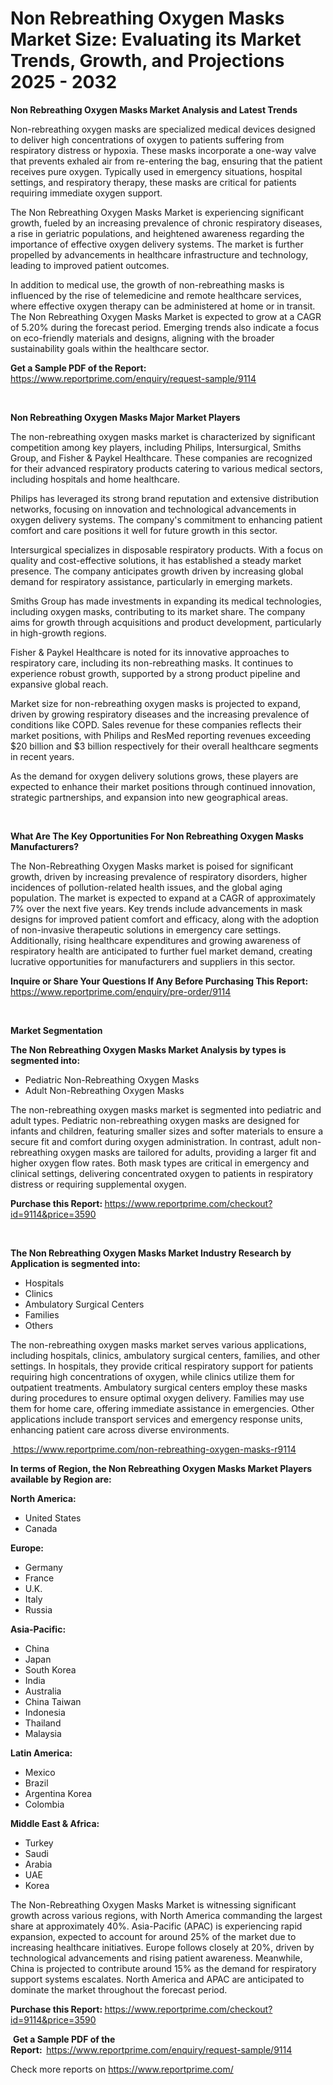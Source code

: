 <p><h1>Non Rebreathing Oxygen Masks Market Size: Evaluating its Market Trends, Growth, and Projections 2025 - 2032</h1></p><p><strong>Non Rebreathing Oxygen Masks Market Analysis and Latest Trends</strong></p>
<p><p>Non-rebreathing oxygen masks are specialized medical devices designed to deliver high concentrations of oxygen to patients suffering from respiratory distress or hypoxia. These masks incorporate a one-way valve that prevents exhaled air from re-entering the bag, ensuring that the patient receives pure oxygen. Typically used in emergency situations, hospital settings, and respiratory therapy, these masks are critical for patients requiring immediate oxygen support.</p><p>The Non Rebreathing Oxygen Masks Market is experiencing significant growth, fueled by an increasing prevalence of chronic respiratory diseases, a rise in geriatric populations, and heightened awareness regarding the importance of effective oxygen delivery systems. The market is further propelled by advancements in healthcare infrastructure and technology, leading to improved patient outcomes.</p><p>In addition to medical use, the growth of non-rebreathing masks is influenced by the rise of telemedicine and remote healthcare services, where effective oxygen therapy can be administered at home or in transit. The Non Rebreathing Oxygen Masks Market is expected to grow at a CAGR of 5.20% during the forecast period. Emerging trends also indicate a focus on eco-friendly materials and designs, aligning with the broader sustainability goals within the healthcare sector.</p></p>
<p><strong>Get a Sample PDF of the Report:&nbsp;</strong> <a href="https://www.reportprime.com/enquiry/request-sample/9114?utm_campaign=2208&utm_medium=2&utm_source=Github&utm_content=ia&utm_term=20032025&utm_id=non-rebreathing-oxygen-masks">https://www.reportprime.com/enquiry/request-sample/9114</a></p>
<p>&nbsp;</p>
<p><strong>Non Rebreathing Oxygen Masks Major Market Players</strong></p>
<p><p>The non-rebreathing oxygen masks market is characterized by significant competition among key players, including Philips, Intersurgical, Smiths Group, and Fisher & Paykel Healthcare. These companies are recognized for their advanced respiratory products catering to various medical sectors, including hospitals and home healthcare.</p><p>Philips has leveraged its strong brand reputation and extensive distribution networks, focusing on innovation and technological advancements in oxygen delivery systems. The company's commitment to enhancing patient comfort and care positions it well for future growth in this sector.</p><p>Intersurgical specializes in disposable respiratory products. With a focus on quality and cost-effective solutions, it has established a steady market presence. The company anticipates growth driven by increasing global demand for respiratory assistance, particularly in emerging markets.</p><p>Smiths Group has made investments in expanding its medical technologies, including oxygen masks, contributing to its market share. The company aims for growth through acquisitions and product development, particularly in high-growth regions.</p><p>Fisher & Paykel Healthcare is noted for its innovative approaches to respiratory care, including its non-rebreathing masks. It continues to experience robust growth, supported by a strong product pipeline and expansive global reach.</p><p>Market size for non-rebreathing oxygen masks is projected to expand, driven by growing respiratory diseases and the increasing prevalence of conditions like COPD. Sales revenue for these companies reflects their market positions, with Philips and ResMed reporting revenues exceeding $20 billion and $3 billion respectively for their overall healthcare segments in recent years.</p><p>As the demand for oxygen delivery solutions grows, these players are expected to enhance their market positions through continued innovation, strategic partnerships, and expansion into new geographical areas.</p></p>
<p>&nbsp;</p>
<p><strong>What Are The Key Opportunities For Non Rebreathing Oxygen Masks Manufacturers?</strong></p>
<p><p>The Non-Rebreathing Oxygen Masks market is poised for significant growth, driven by increasing prevalence of respiratory disorders, higher incidences of pollution-related health issues, and the global aging population. The market is expected to expand at a CAGR of approximately 7% over the next five years. Key trends include advancements in mask designs for improved patient comfort and efficacy, along with the adoption of non-invasive therapeutic solutions in emergency care settings. Additionally, rising healthcare expenditures and growing awareness of respiratory health are anticipated to further fuel market demand, creating lucrative opportunities for manufacturers and suppliers in this sector.</p></p>
<p><strong>Inquire or Share Your Questions If Any Before Purchasing This Report:</strong> <a href="https://www.reportprime.com/enquiry/pre-order/9114?utm_campaign=2208&utm_medium=2&utm_source=Github&utm_content=ia&utm_term=20032025&utm_id=non-rebreathing-oxygen-masks">https://www.reportprime.com/enquiry/pre-order/9114</a></p>
<p>&nbsp;</p>
<p><strong>Market Segmentation</strong></p>
<p><strong>The Non Rebreathing Oxygen Masks Market Analysis by types is segmented into:</strong></p>
<p><ul><li>Pediatric Non-Rebreathing Oxygen Masks</li><li>Adult Non-Rebreathing Oxygen Masks</li></ul></p>
<p><p>The non-rebreathing oxygen masks market is segmented into pediatric and adult types. Pediatric non-rebreathing oxygen masks are designed for infants and children, featuring smaller sizes and softer materials to ensure a secure fit and comfort during oxygen administration. In contrast, adult non-rebreathing oxygen masks are tailored for adults, providing a larger fit and higher oxygen flow rates. Both mask types are critical in emergency and clinical settings, delivering concentrated oxygen to patients in respiratory distress or requiring supplemental oxygen.</p></p>
<p><strong>Purchase this Report:&nbsp;</strong><a href="https://www.reportprime.com/checkout?id=9114&price=3590&utm_campaign=2208&utm_medium=2&utm_source=Github&utm_content=ia&utm_term=20032025&utm_id=non-rebreathing-oxygen-masks">https://www.reportprime.com/checkout?id=9114&price=3590</a></p>
<p>&nbsp;</p>
<p><strong>The Non Rebreathing Oxygen Masks Market Industry Research by Application is segmented into:</strong></p>
<p><ul><li>Hospitals</li><li>Clinics</li><li>Ambulatory Surgical Centers</li><li>Families</li><li>Others</li></ul></p>
<p><p>The non-rebreathing oxygen masks market serves various applications, including hospitals, clinics, ambulatory surgical centers, families, and other settings. In hospitals, they provide critical respiratory support for patients requiring high concentrations of oxygen, while clinics utilize them for outpatient treatments. Ambulatory surgical centers employ these masks during procedures to ensure optimal oxygen delivery. Families may use them for home care, offering immediate assistance in emergencies. Other applications include transport services and emergency response units, enhancing patient care across diverse environments.</p></p>
<p><a href="https://www.reportprime.com/non-rebreathing-oxygen-masks-r9114?utm_campaign=2208&utm_medium=2&utm_source=Github&utm_content=ia&utm_term=20032025&utm_id=non-rebreathing-oxygen-masks">&nbsp;https://www.reportprime.com/non-rebreathing-oxygen-masks-r9114</a></p>
<p><strong>In terms of Region, the Non Rebreathing Oxygen Masks Market Players available by Region are:</strong></p>
<p>
    <p> <strong> North America: </strong>
        <ul>
            <li>United States</li>
            <li>Canada</li>
        </ul>
        </p> 
    <p> <strong> Europe: </strong>
        <ul>
            <li>Germany</li>
            <li>France</li>
            <li>U.K.</li>
            <li>Italy</li>
            <li>Russia</li>
        </ul>
        </p> 
    <p> <strong> Asia-Pacific: </strong>
        <ul>
            <li>China</li>
            <li>Japan</li>
            <li>South Korea</li>
            <li>India</li>
            <li>Australia</li>
            <li>China Taiwan</li>
            <li>Indonesia</li>
            <li>Thailand</li>
            <li>Malaysia</li>
        </ul>
        </p> 
    <p> <strong> Latin America: </strong>
        <ul>
            <li>Mexico</li>
            <li>Brazil</li>
            <li>Argentina Korea</li>
            <li>Colombia</li>
        </ul>
        </p> 
    <p> <strong> Middle East & Africa: </strong>
        <ul>
            <li>Turkey</li>
            <li>Saudi</li>
            <li>Arabia</li>
            <li>UAE</li>
            <li>Korea</li>
        </ul>
    </p>
    </p>
<p><p>The Non-Rebreathing Oxygen Masks Market is witnessing significant growth across various regions, with North America commanding the largest share at approximately 40%. Asia-Pacific (APAC) is experiencing rapid expansion, expected to account for around 25% of the market due to increasing healthcare initiatives. Europe follows closely at 20%, driven by technological advancements and rising patient awareness. Meanwhile, China is projected to contribute around 15% as the demand for respiratory support systems escalates. North America and APAC are anticipated to dominate the market throughout the forecast period.</p></p>
<p><strong>Purchase this Report: </strong><a href="https://www.reportprime.com/checkout?id=9114&price=3590&utm_campaign=2208&utm_medium=2&utm_source=Github&utm_content=ia&utm_term=20032025&utm_id=non-rebreathing-oxygen-masks">https://www.reportprime.com/checkout?id=9114&price=3590</a></p>
<p>&nbsp;<strong>Get a Sample PDF of the Report:&nbsp;&nbsp;</strong><a href="https://www.reportprime.com/enquiry/request-sample/9114?utm_campaign=2208&utm_medium=2&utm_source=Github&utm_content=ia&utm_term=20032025&utm_id=non-rebreathing-oxygen-masks">https://www.reportprime.com/enquiry/request-sample/9114</a></p>
<p><strong></strong></p>
<p>Check more reports on <a href="https://www.reportprime.com/?utm_campaign=2208&utm_medium=2&utm_source=Github&utm_content=ia&utm_term=20032025&utm_id=non-rebreathing-oxygen-masks">https://www.reportprime.com/</a></p>